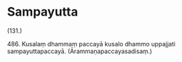 # Sampayutta

(131.)

486\. Kusalaṃ dhammaṃ paccayā kusalo dhammo uppajjati sampayuttapaccayā. (Ārammaṇapaccayasadisaṃ.)
